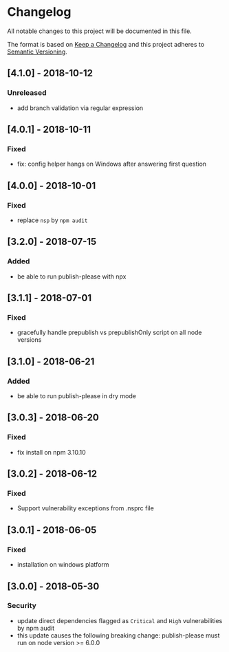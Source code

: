 # Changelog
All notable changes to this project will be documented in this file.

The format is based on [Keep a Changelog](http://keepachangelog.com/en/1.0.0/)
and this project adheres to [Semantic Versioning](http://semver.org/spec/v2.0.0.html).

## [4.1.0] - 2018-10-12
### Unreleased
- add branch validation via regular expression

## [4.0.1] - 2018-10-11
### Fixed
- fix: config helper hangs on Windows after answering first question

## [4.0.0] - 2018-10-01
### Fixed
- replace `nsp` by `npm audit`

## [3.2.0] - 2018-07-15
### Added
- be able to run publish-please with npx

## [3.1.1] - 2018-07-01
### Fixed
- gracefully handle prepublish vs prepublishOnly script on all node versions

## [3.1.0] - 2018-06-21
### Added
- be able to run publish-please in dry mode

## [3.0.3] - 2018-06-20
### Fixed
- fix install on npm 3.10.10

## [3.0.2] - 2018-06-12
### Fixed
- Support vulnerability exceptions from .nsprc file

## [3.0.1] - 2018-06-05
### Fixed
- installation on windows platform

## [3.0.0] - 2018-05-30
### Security
- update direct dependencies flagged as `Critical` and `High` vulnerabilities by npm audit
- this update causes the following breaking change: publish-please must run on node version >= 6.0.0

